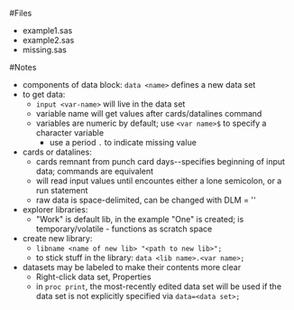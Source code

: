 #Files
* example1.sas
* example2.sas
* missing.sas

#Notes
- components of data block:
	`data <name>` defines a new data set
- to get data:
	- `input <var-name>` will live in the data set
	- variable name will get values after cards/datalines command
	- variables are numeric by default; use `<var name>$` to specify a character variable
		- use a period `.` to indicate missing value
- cards or datalines:
	- cards remnant from punch card days--specifies beginning of input data; commands are equivalent
	- will read input values until encountes either a lone semicolon, or a run statement
	- raw data is space-delimited, can be changed with DLM = '<delim>'
- explorer libraries:
	- "Work" is default lib, in the example "One" is created; is temporary/volatile - functions as scratch space
- create new library:
	- `libname <name of new lib> "<path to new lib>";`
	- to stick stuff in the library: `data <lib name>.<var name>;`
- datasets may be labeled to make their contents more clear
	- Right-click data set, Properties
	- in `proc print`, the most-recently edited data set will be used if the data set is not explicitly specified via `data=<data set>;`
